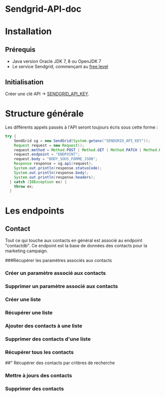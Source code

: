# Sendgrid-API-doc

# Installation

## Prérequis

- Java version Oracle JDK 7, 8 ou OpenJDK 7
- Le service Sendgrid, commençant au [free level](https://sendgrid.com/free?source=sendgrid-java)

## Initialisation

Créer une clé API -> [SENDGRID_API_KEY](https://app.sendgrid.com/settings/api_keys).

# Structure générale

Les différents appels passés à l'API seront toujours écris sous cette forme :

```java
try {
    SendGrid sg = new SendGrid(System.getenv("SENDGRID_API_KEY"));
    Request request = new Request();
    request.method = Method.POST | Method.GET | Method.PATCH | Method.UPDATE | Method.DELETE;
    request.endpoint = "ENDPOINT";
    request.body = "BODY_SOUS_FORME_JSON";
    Response response = sg.api(request);
    System.out.println(response.statusCode);
    System.out.println(response.body);
    System.out.println(response.headers);
  } catch (IOException ex) {
    throw ex;
  }
```
# Les endpoints

## Contact

Tout ce qui touche aux contacts en général est associé au endpoint "contactdb". Ce endpoint est la base de données des contacts pour la marketing campaign.

###Récupérer les paramètres associés aux contacts

### Créer un paramètre associé aux contacts

### Supprimer un paramètre associé aux contacts

### Créer une liste

### Récupérer une liste

### Ajouter des contacts à une liste

### Supprimer des contacts d'une liste

### Récupérer tous les contacts

##" Récupérer des contacts par critères de recherche

### Mettre à jours des contacts

### Supprimer des contacts





